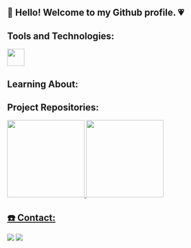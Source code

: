 ## 👋 Hello! Welcome to my Github profile. 💗

## Tools and Technologies:

<img loading="lazy" src="https://cdn.jsdelivr.net/gh/devicons/devicon/icons/git/git-original.svg" width="40" height="40"/>


## Learning About:

## Project Repositories:

<div>
<a href="https://github.com/RaissaPeneluc">
<img loading="lazy" height="180em" src="https://github-readme-stats.vercel.app/api/top-langs/?username=RaissaPeneluc&layout=compact&langs_count=7&theme=dracula"/>
<img loading="lazy" height="180em" src="https://github-readme-stats.vercel.app/api?username=RaissaPeneluc&show_icons=true&theme=dracula&include_all_commits=true&count_private=true"/>
</div>


## ☎️ Contact:

<div>
<a href = "mailto:raissapeneluc@gmail.com"><img loading="lazy" src="https://img.shields.io/badge/Gmail-D14836?style=for-the-badge&logo=gmail&logoColor=white" target="_blank"></a>
<a href="https://www.linkedin.com/in/raissapeneluc/" target="_blank"><img loading="lazy" src="https://img.shields.io/badge/-LinkedIn-%230077B5?style=for-the-badge&logo=linkedin&logoColor=white" target="_blank"></a>   
</div>



<!--
**RaissaPeneluc/RaissaPeneluc** is a ✨ _special_ ✨ repository because its `README.md` (this file) appears on your GitHub profile.

Here are some ideas to get you started:

- 🔭 I’m currently working on ...
- 🌱 I’m currently learning ...
- 👯 I’m looking to collaborate on ...
- 🤔 I’m looking for help with ...
- 💬 Ask me about ...
- 📫 How to reach me: ...
- 😄 Pronouns: ...
- ⚡ Fun fact: ...
-->
